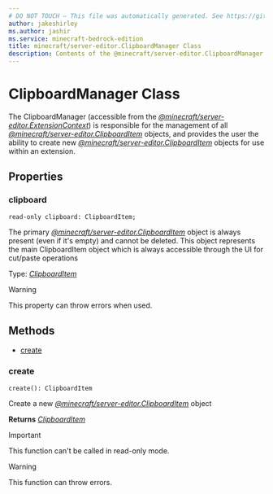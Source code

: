 ```yaml
---
# DO NOT TOUCH — This file was automatically generated. See https://github.com/mojang/minecraftapidocsgenerator to modify descriptions, examples, etc.
author: jakeshirley
ms.author: jashir
ms.service: minecraft-bedrock-edition
title: minecraft/server-editor.ClipboardManager Class
description: Contents of the @minecraft/server-editor.ClipboardManager class.
---
```

# ClipboardManager Class

The ClipboardManager (accessible from the [*@minecraft/server-editor.ExtensionContext*](../../minecraft/server-editor/ExtensionContext.md)) is responsible for the management of all [*@minecraft/server-editor.ClipboardItem*](../../minecraft/server-editor/ClipboardItem.md) objects, and provides the user the ability to create new [*@minecraft/server-editor.ClipboardItem*](../../minecraft/server-editor/ClipboardItem.md) objects for use within an extension.



## Properties

### **clipboard**
`read-only clipboard: ClipboardItem;`

The primary [*@minecraft/server-editor.ClipboardItem*](../../minecraft/server-editor/ClipboardItem.md) object is always present (even if it's empty) and cannot be deleted.  This object represents the main ClipboardItem object which is always accessible through the UI for cut/paste operations

Type: [*ClipboardItem*](ClipboardItem.md)

> [!WARNING]
> This property can throw errors when used.

## Methods
- [create](#create)

### **create**
`
create(): ClipboardItem
`

Create a new  [*@minecraft/server-editor.ClipboardItem*](../../minecraft/server-editor/ClipboardItem.md) object

**Returns** [*ClipboardItem*](ClipboardItem.md)

> [!IMPORTANT]
> This function can't be called in read-only mode.

> [!WARNING]
> This function can throw errors.
